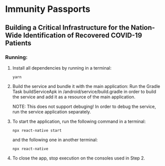 # Immunity Passports
## Building a Critical Infrastructure for the Nation-Wide Identification of Recovered COVID-19 Patients

### Running:
1. Install all dependencies by running in a terminal:
    ```
    yarn
    ```

2. Build the service and bundle it with the main application:
    Run the Gradle Task buildServiceApk in /android/service/build.gradle in order to build the service and add it as a resource of the main application.
    
    NOTE: This does not support debuging! In order to debug the service, run the service application separately.

3. To start the application, run the following command in a terminal: 
    ```
    npx react-native start
    ```
    and the following one in another terminal:
    ```
    npx react-native 
    ```

4. To close the app, stop execution on the consoles used in Step 2.
